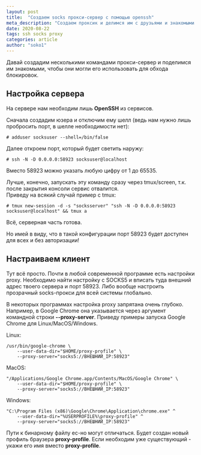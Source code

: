 ```yaml
---
layout: post
title:  "Создаем socks прокси-сервер с помощью openssh"
meta_description: "Создаем проксик и делимся им с друзьями и знакомыми для обхода блокировок"
date: 2020-08-22
tags: ssh socks proxy
categories: article
author: "soko1"
---
```



Давай создадим несколькими командами прокси-сервер и поделимся им знакомыми, чтобы они могли его использовать для обхода блокировок.

## Настройка сервера

На сервере нам необходим лишь **OpenSSH** из сервисов. 

Сначала создадим юзера и отключим ему шелл (ведь нам нужно лишь пробросить порт, в шелле необходимости нет):

```
# adduser socksuser --shell=/bin/false
```

Далее откроем порт, который будет светить наружу: 

```
# ssh -N -D 0.0.0.0:58923 socksuser@localhost
```

Вместо 58923 можно указать любую цифру от 1 до 65535.

Лучше, конечно, запускать эту команду сразу через tmux/screen, т.к. после закрытия консоли сервис отвалится. <br>
Приведу на всякий случай пример с tmux:

```
# tmux new-session -d -s "socksserver" "ssh -N -D 0.0.0.0:58923 socksuser@localhost" && tmux a
```

Всё, серверная часть готова. 

Но имей в виду, что в такой конфигурации порт 58923 будет доступен для всех и без авторизации!

## Настраиваем клиент

Тут всё просто. Почти в любой современной программе есть настройки proxy. Необходимо найти настройку с SOCKS5 и вписать туда внешний адрес твоего сервера и порт 58923. Либо вообще настроить прозрачный socks-прокси для всей системы глобально.

В некоторых программах настройка proxy запрятана очень глубоко. Например, в Google Chrome она указывается через аргумент командной строки **--proxy-server**. Приведу примеры запуска Google Chrome для Linux/MacOS/Windows.

Linux:

```
/usr/bin/google-chrome \
    --user-data-dir="$HOME/proxy-profile" \
    --proxy-server="socks5://ВНЕШНИЙ_IP:58923"
```

MacOS:

```
"/Applications/Google Chrome.app/Contents/MacOS/Google Chrome" \
    --user-data-dir="$HOME/proxy-profile" \
    --proxy-server="socks5://ВНЕШНИЙ_IP:58923"
```

Windows:

```
"C:\Program Files (x86)\Google\Chrome\Application\chrome.exe" ^
    --user-data-dir="%USERPROFILE%\proxy-profile" ^
    --proxy-server="socks5://ВНЕШНИЙ_IP:58923"
```

Пути к бинарному файлу ес-но могут отличаться. Будет создан новый профиль браузера **proxy-profile**. Если необходим уже существующий - укажи его имя вместо **proxy-profile**.
